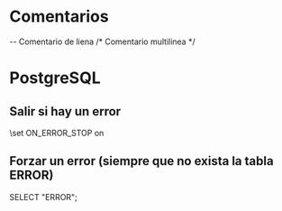 # Comentarios
-- Comentario de liena
/*
Comentario
multilinea
*/


# PostgreSQL

## Salir si hay un error
\set ON_ERROR_STOP on

## Forzar un error (siempre que no exista la tabla ERROR)
SELECT "ERROR";

